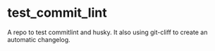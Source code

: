 # test_commit_lint
A repo to test commitlint and husky. It also using git-cliff to create an automatic changelog.
